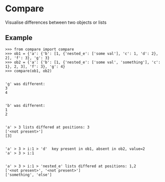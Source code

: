 Compare
=======

Visualise differences between two objects or lists



## Example

    >>> from compare import compare
    >>> ob1 = {'a': {'b': [1, {'nested_e': ['some val'], 'c': 1, 'd': 2}, 2], 'f': 3}, 'g': 3}
    >>> ob2 = {'a': {'b': [1, {'nested_e': ['some val', 'something'], 'c': 1}, 2, 3], 'f': 3}, 'g': 4}
    >>> compare(ob1, ob2)


    'g' was different:
    3
    4


    'b' was different:
    1
    2


    'a' > 3 lists differed at positions: 3
    ['<not present>']
    [3]


    'a' > 3 > i:1 > 'd'  key present in ob1, absent in ob2, value=2
    'a' > 3 > i:1


    'a' > 3 > i:1 > 'nested_e' lists differed at positions: 1,2
    ['<not present>', '<not present>']
    ['something', 'else']

